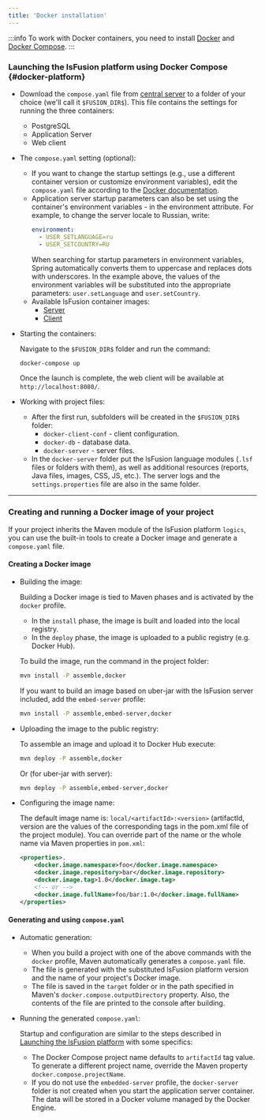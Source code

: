 ```yaml
---
title: 'Docker installation'
---
```


:::info
To work with Docker containers, you need to install [Docker](https://docs.docker.com/get-docker/) and [Docker Compose](https://docs.docker.com/compose/).
:::

### Launching the lsFusion platform using Docker Compose {#docker-platform}

- Download the `compose.yaml` file from [central server](https://download.lsfusion.org/docker/) to a folder of your choice (we'll call it `$FUSION_DIR$`). This file contains the settings for running the three containers:
    - PostgreSQL
    - Application Server
    - Web client

- The `compose.yaml` setting (optional):
    - If you want to change the startup settings (e.g., use a different container version or customize environment variables), edit the `compose.yaml` file according to the [Docker documentation](https://docs.docker.com/get-started/overview/).
    - Application server startup parameters can also be set using the container's environment variables - in the environment attribute. For example, to change the server locale to Russian, write:
      ```yml
      environment:
        - USER_SETLANGUAGE=ru
        - USER_SETCOUNTRY=RU
      ```
      When searching for startup parameters in environment variables, Spring automatically converts them to uppercase and replaces dots with underscores. In the example above, the values of the environment variables will be substituted into the appropriate parameters: `user.setLanguage` and `user.setCountry`.
    - Available lsFusion container images:
        - [Server](https://hub.docker.com/r/lsfusion/server/tags)
        - [Client](https://hub.docker.com/r/lsfusion/client/tags)

- Starting the containers:

  Navigate to the `$FUSION_DIR$` folder and run the command:
  ```bash
  docker-compose up
  ```
  Once the launch is complete, the web client will be available at ``http://localhost:8080/``.

- Working with project files:
    - After the first run, subfolders will be created in the `$FUSION_DIR$` folder:
        - `docker-client-conf` - client configuration.
        - `docker-db` - database data.
        - `docker-server` - server files.
    - In the `docker-server` folder put the lsFusion language modules (`.lsf` files or folders with them), as well as additional resources (reports, Java files, images, CSS, JS, etc.). The server logs and the `settings.properties` file are also in the same folder.

---

### Creating and running a Docker image of your project

If your project inherits the Maven module of the lsFusion platform `logics`, you can use the built-in tools to create a Docker image and generate a `compose.yaml` file.

#### Creating a Docker image

- Building the image:

  Building a Docker image is tied to Maven phases and is activated by the `docker` profile.
    - In the `install` phase, the image is built and loaded into the local registry.
    - In the `deploy` phase, the image is uploaded to a public registry (e.g. Docker Hub).

  To build the image, run the command in the project folder:
  ```bash
  mvn install -P assemble,docker
  ```
  If you want to build an image based on uber-jar with the lsFusion server included, add the `embed-server` profile:
  ```bash
  mvn install -P assemble,embed-server,docker
  ```

- Uploading the image to the public registry:

  To assemble an image and upload it to Docker Hub execute:
  ```bash
  mvn deploy -P assemble,docker
  ```
  Or (for uber-jar with server):
  ```bash
  mvn deploy -P assemble,embed-server,docker
  ```

- Configuring the image name:

  The default image name is: `local/<artifactId>:<version>` (artifactId, version are the values of the corresponding tags in the pom.xml file of the project module). You can override part of the name or the whole name via Maven properties in ``pom.xml``:
  ```xml
  <properties>.
      <docker.image.namespace>foo</docker.image.namespace>
      <docker.image.repository>bar</docker.image.repository>
      <docker.image.tag>1.0</docker.image.tag>
      <!-- or -->
      <docker.image.fullName>foo/bar:1.0</docker.image.fullName>
  </properties>
  ```

#### Generating and using `compose.yaml`

- Automatic generation:
    - When you build a project with one of the above commands with the `docker` profile, Maven automatically generates a `compose.yaml` file.
    - The file is generated with the substituted lsFusion platform version and the name of your project's Docker image.
    - The file is saved in the `target` folder or in the path specified in Maven's `docker.compose.outputDirectory` property. Also, the contents of the file are printed to the console after building.

- Running the generated `compose.yaml`:

  Startup and configuration are similar to the steps described in [Launching the lsFusion platform](#docker-platform) with some specifics:
    - The Docker Compose project name defaults to `artifactId` tag value. To generate a different project name, override the Maven property `docker.compose.projectName`.
    - If you do not use the `embedded-server` profile, the `docker-server` folder is not created when you start the application server container. The data will be stored in a Docker volume managed by the Docker Engine.
